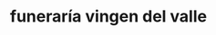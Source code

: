 ---
title: "funeraría vingen del valle"
url: /puerto-la-cruz/funeraria-vingen-del-valle/
shop: Bestattungen
---
